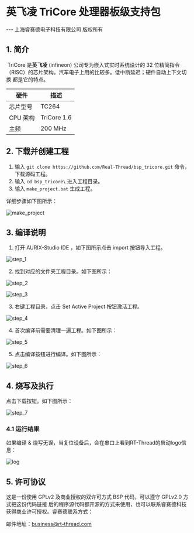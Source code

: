 # 英飞凌 TriCore 处理器板级支持包

--- 上海睿赛德电子科技有限公司 版权所有

## 1. 简介

​	TriCore 是**英飞凌** (infineon) 公司专为嵌入式实时系统设计的 32 位精简指令（RISC）的芯片架构。汽车电子上用的比较多。低中断延迟；硬件自动上下文切换 都是它的特点。

| 硬件     | 描述        |
| -------- | ----------- |
| 芯片型号 | TC264       |
| CPU 架构 | TriCore 1.6 |
| 主频     | 200 MHz     |

## 2. 下载并创建工程

1.  输入 `git clone https://github.com/Real-Thread/bsp_tricore.git` 命令，下载源码工程。
2.  输入 `cd bsp_tricore\` 进入工程目录。
3.  输入 `make_project.bat` 生成工程。

详细步骤如下图所示：

![make_project](./picture/make_project.png)

## 3. 编译说明

1. 打开 AURIX-Studio IDE ，如下图所示点击 import 按钮导入工程。

![step_1](./picture/step_1.png)

2. 找到对应的文件夹工程目录。如下图所示：

![step_2](./picture/step_2.png)

![step_3](./picture/step_3.png)

3. 右键工程目录，点击 Set Active Project 按钮激活工程。

![step_4](./picture/step_4.png)

4. 首次编译前需要清理一遍工程。如下图所示：

![step_5](./picture/step_5.png)

5. 点击编译按钮进行编译。如下图所示：

![step_6](./picture/step_6.png)

## 4. 烧写及执行

点击下载按钮。如下图所示：

![step_7](./picture/step_7.png)

### 4.1 运行结果

如果编译 & 烧写无误，当复位设备后，会在串口上看到RT-Thread的启动logo信息：

![log](./picture/log.png)

## 5. 许可协议

这是一份使用 GPLv2 及商业授权的双许可方式 BSP 代码，可以遵守 GPLv2.0 方式把这份代码链接
后的程序源代码都开源的方式来使用，也可以联系睿赛德科技获得商业许可授权。睿赛德联系方式：

邮件地址：business@rt-thread.com
